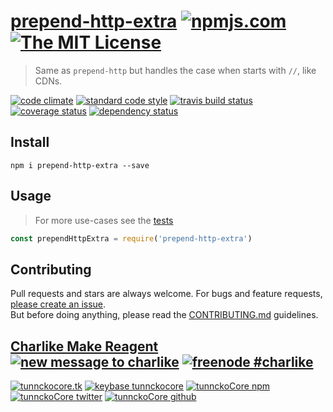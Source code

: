 # [prepend-http-extra][author-www-url] [![npmjs.com][npmjs-img]][npmjs-url] [![The MIT License][license-img]][license-url] 

> Same as `prepend-http` but handles the case when starts with `//`, like CDNs.

[![code climate][codeclimate-img]][codeclimate-url] [![standard code style][standard-img]][standard-url] [![travis build status][travis-img]][travis-url] [![coverage status][coveralls-img]][coveralls-url] [![dependency status][david-img]][david-url]


## Install
```
npm i prepend-http-extra --save
```


## Usage
> For more use-cases see the [tests](./test.js)

```js
const prependHttpExtra = require('prepend-http-extra')
```


## Contributing
Pull requests and stars are always welcome. For bugs and feature requests, [please create an issue](https://github.com/tunnckoCore/prepend-http-extra/issues/new).  
But before doing anything, please read the [CONTRIBUTING.md](./CONTRIBUTING.md) guidelines.


## [Charlike Make Reagent](http://j.mp/1stW47C) [![new message to charlike][new-message-img]][new-message-url] [![freenode #charlike][freenode-img]][freenode-url]

[![tunnckocore.tk][author-www-img]][author-www-url] [![keybase tunnckocore][keybase-img]][keybase-url] [![tunnckoCore npm][author-npm-img]][author-npm-url] [![tunnckoCore twitter][author-twitter-img]][author-twitter-url] [![tunnckoCore github][author-github-img]][author-github-url]


[npmjs-url]: https://www.npmjs.com/package/prepend-http-extra
[npmjs-img]: https://img.shields.io/npm/v/prepend-http-extra.svg?label=prepend-http-extra

[license-url]: https://github.com/tunnckoCore/prepend-http-extra/blob/master/LICENSE.md
[license-img]: https://img.shields.io/badge/license-MIT-blue.svg


[codeclimate-url]: https://codeclimate.com/github/tunnckoCore/prepend-http-extra
[codeclimate-img]: https://img.shields.io/codeclimate/github/tunnckoCore/prepend-http-extra.svg

[travis-url]: https://travis-ci.org/tunnckoCore/prepend-http-extra
[travis-img]: https://img.shields.io/travis/tunnckoCore/prepend-http-extra.svg

[coveralls-url]: https://coveralls.io/r/tunnckoCore/prepend-http-extra
[coveralls-img]: https://img.shields.io/coveralls/tunnckoCore/prepend-http-extra.svg

[david-url]: https://david-dm.org/tunnckoCore/prepend-http-extra
[david-img]: https://img.shields.io/david/tunnckoCore/prepend-http-extra.svg

[standard-url]: https://github.com/feross/standard
[standard-img]: https://img.shields.io/badge/code%20style-standard-brightgreen.svg


[author-www-url]: http://www.tunnckocore.tk
[author-www-img]: https://img.shields.io/badge/www-tunnckocore.tk-fe7d37.svg

[keybase-url]: https://keybase.io/tunnckocore
[keybase-img]: https://img.shields.io/badge/keybase-tunnckocore-8a7967.svg

[author-npm-url]: https://www.npmjs.com/~tunnckocore
[author-npm-img]: https://img.shields.io/badge/npm-~tunnckocore-cb3837.svg

[author-twitter-url]: https://twitter.com/tunnckoCore
[author-twitter-img]: https://img.shields.io/badge/twitter-@tunnckoCore-55acee.svg

[author-github-url]: https://github.com/tunnckoCore
[author-github-img]: https://img.shields.io/badge/github-@tunnckoCore-4183c4.svg

[freenode-url]: http://webchat.freenode.net/?channels=charlike
[freenode-img]: https://img.shields.io/badge/freenode-%23charlike-5654a4.svg

[new-message-url]: https://github.com/tunnckoCore/ama
[new-message-img]: https://img.shields.io/badge/ask%20me-anything-green.svg